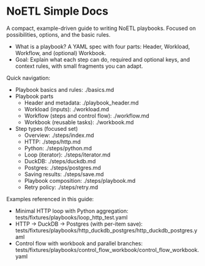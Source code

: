 # NoETL Simple Docs

A compact, example-driven guide to writing NoETL playbooks. Focused on possibilities, options, and the basic rules.

- What is a playbook? A YAML spec with four parts: Header, Workload, Workflow, and (optional) Workbook.
- Goal: Explain what each step can do, required and optional keys, and context rules, with small fragments you can adapt.

Quick navigation:
- Playbook basics and rules: ./basics.md
- Playbook parts
  - Header and metadata: ./playbook_header.md
  - Workload (inputs): ./workload.md
  - Workflow (steps and control flow): ./workflow.md
  - Workbook (reusable tasks): ./workbook.md
- Step types (focused set)
  - Overview: ./steps/index.md
  - HTTP: ./steps/http.md
  - Python: ./steps/python.md
  - Loop (iterator): ./steps/iterator.md
  - DuckDB: ./steps/duckdb.md
  - Postgres: ./steps/postgres.md
  - Saving results: ./steps/save.md
  - Playbook composition: ./steps/playbook.md
  - Retry policy: ./steps/retry.md

Examples referenced in this guide:
- Minimal HTTP loop with Python aggregation: tests/fixtures/playbooks/loop_http_test.yaml
- HTTP → DuckDB → Postgres (with per-item save): tests/fixtures/playbooks/http_duckdb_postgres/http_duckdb_postgres.yaml
- Control flow with workbook and parallel branches: tests/fixtures/playbooks/control_flow_workbook/control_flow_workbook.yaml
